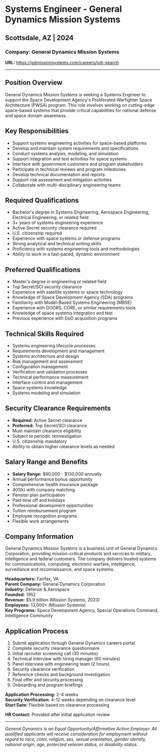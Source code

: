 # Systems Engineer - General Dynamics Mission Systems
## Scottsdale, AZ | 2024

### Company: General Dynamics Mission Systems
**URL:** https://gdmissionsystems.com/careers/job-search

---

## Position Overview

General Dynamics Mission Systems is seeking a Systems Engineer to support the Space Development Agency's Proliferated Warfighter Space Architecture (PWSA) program. This role involves working on cutting-edge space-based systems that provide critical capabilities for national defense and space domain awareness.

## Key Responsibilities

- Support systems engineering activities for space-based platforms
- Develop and maintain system requirements and specifications
- Conduct systems analysis, modeling, and simulation
- Support integration and test activities for space systems
- Interface with government customers and program stakeholders
- Participate in technical reviews and program milestones
- Develop technical documentation and reports
- Support risk assessment and mitigation activities
- Collaborate with multi-disciplinary engineering teams

## Required Qualifications

- Bachelor's degree in Systems Engineering, Aerospace Engineering, Electrical Engineering, or related field
- 3+ years of systems engineering experience
- Active Secret security clearance required
- U.S. citizenship required
- Experience with space systems or defense programs
- Strong analytical and technical writing skills
- Proficiency with systems engineering tools and methodologies
- Ability to work in a fast-paced, dynamic environment

## Preferred Qualifications

- Master's degree in engineering or related field
- Top Secret/SCI security clearance
- Experience with satellite systems or space technology
- Knowledge of Space Development Agency (SDA) programs
- Familiarity with Model-Based Systems Engineering (MBSE)
- Experience with DOORS, CORE, or similar requirements tools
- Knowledge of space systems integration and test
- Previous experience with DoD acquisition programs

## Technical Skills Required

- Systems engineering lifecycle processes
- Requirements development and management
- Systems architecture and design
- Risk management and assessment
- Configuration management
- Verification and validation processes
- Technical performance measurement
- Interface control and management
- Space systems knowledge
- Systems modeling and simulation

## Security Clearance Requirements

- **Required:** Active Secret clearance
- **Preferred:** Top Secret/SCI clearance
- Must maintain clearance eligibility
- Subject to periodic reinvestigation
- U.S. citizenship mandatory
- Ability to obtain higher clearance levels as needed

## Salary Range and Benefits

- **Salary Range:** $90,000 - $130,000 annually
- Annual performance bonus opportunity
- Comprehensive health insurance package
- 401(k) with company matching
- Pension plan participation
- Paid time off and holidays
- Professional development opportunities
- Tuition reimbursement program
- Employee recognition programs
- Flexible work arrangements

## Company Information

General Dynamics Mission Systems is a business unit of General Dynamics Corporation, providing mission-critical products and services to military, intelligence and federal customers. The company delivers trusted systems for communications, computing, electronic warfare, intelligence, surveillance and reconnaissance, and space systems.

**Headquarters:** Fairfax, VA  
**Parent Company:** General Dynamics Corporation  
**Industry:** Defense & Aerospace  
**Founded:** 1952  
**Revenue:** $5.9 billion (Mission Systems, 2023)  
**Employees:** 13,000+ (Mission Systems)  
**Key Programs:** Space Development Agency, Special Operations Command, Intelligence Community

## Application Process

1. Submit application through General Dynamics careers portal
2. Complete security clearance questionnaire
3. Initial recruiter screening call (30 minutes)
4. Technical interview with hiring manager (60 minutes)
5. Panel interview with engineering team (2 hours)
6. Security clearance verification
7. Reference checks and background investigation
8. Final offer and security processing
9. Onboarding and program briefings

**Application Processing:** 2-4 weeks  
**Security Verification:** 4-12 weeks depending on clearance level  
**Start Date:** Flexible based on clearance processing

**HR Contact:** Provided after initial application review

---

*General Dynamics is an Equal Opportunity/Affirmative Action Employer. All qualified applicants will receive consideration for employment without regard to race, color, religion, sex, sexual orientation, gender identity, national origin, age, protected veteran status, or disability status.*